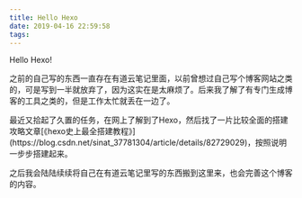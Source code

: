 ```yaml
---
title: Hello Hexo
date: 2019-04-16 22:59:58
tags:
---
```


Hello Hexo!

之前的自己写的东西一直存在有道云笔记里面，以前曾想过自己写个博客网站之类的，可是写到一半就放弃了，因为这实在是太麻烦了。后来我了解了有专门生成博客的工具之类的，但是工作太忙就丢在一边了。
<!--more-->最近又拾起了久置的任务，在网上了解到了Hexo，然后找了一片比较全面的搭建攻略文章[《hexo史上最全搭建教程》](https://blog.csdn.net/sinat_37781304/article/details/82729029)，按照说明一步步搭建起来。
之后我会陆陆续续将自己在有道云笔记里写的东西搬到这里来，也会完善这个博客的内容。